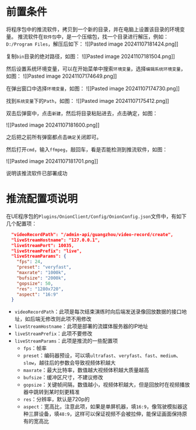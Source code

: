 
# 前置条件

将程序包中的推流软件，拷贝到一个新的目录，并在电脑上设置该目录的环境变量。
推流软件在`软件包`中，是一个压缩包，找一个目录进行解压，例如：`D:/Program Files`，解压后如下：
![[Pasted image 20241107181424.png]]

复制`bin`目录的绝对路径，如图：
![[Pasted image 20241107181504.png]]

然后设置系统环境变量，可以在开始菜单中搜索`环境变量`，选择`编辑系统环境变量`，如图：
![[Pasted image 20241107174649.png]]

在弹出窗口中选择`环境变量`，如图：
![[Pasted image 20241107174730.png]]

找到`系统变量`下的`Path`，如图：
![[Pasted image 20241107175412.png]]

双击后弹窗中，点击`新建`，然后将目录粘贴进去，点击确定，如图：

![[Pasted image 20241107181600.png]]

之后把之前所有弹窗都点击`确定`关闭即可。

然后打开`cmd`，输入`ffmpeg`，敲回车，看是否能检测到推流软件，如图：

![[Pasted image 20241107181701.png]]

说明该推流软件已部署成功

# 推流配置项说明

在UE程序包的`Plugins/OnionClient/Config/OnionConfig.json`文件中，有如下几个配置项：

```json
  "videoRecordPath": "/admin-api/guangzhou/video-record/create",
  "liveStreamHostname": "127.0.0.1",
  "liveStreamPort": 10035,
  "liveStreamPrefix": "live",
  "liveStreamParams": {
    "fps": 24,
    "preset": "veryfast",
    "maxrate": "1000k",
    "bufsize": "2000k",
    "gopsize": 50,
    "res": "1280x720",
    "aspect": "16:9"
  }
```

- `videoRecordPath`：此项是每次结束演练时向后端发送录像回放数据的接口地址，如后端无修改则此项不用修改
- `liveStreamHostname`：此项是部署的流媒体服务器的IP地址
- `liveStreamPrefix`：此项不要修改
- `liveStreamParams`：此项是推流的一些配置项
  - `fps`：帧率
  - `preset`：编码器预设，可以填`ultrafast`、`veryfast`、`fast`、`medium`、`slow`，越往后的参数会导致视频体积越大
  - `maxrate`：最大比特率，数值越大视频体积越大质量越高
  - `bufsize`：缓冲区尺寸，不建议修改
  - `gopsize`：关键帧间隔，数值越小，视频体积越大，但是回放时在视频播放器中跳转到某时刻更精准
  - `res`：分辨率，默认是720p的
  - `aspect`：宽高比，注意此项，如果是单屏机器，填`16:9`，像驾驶模拟器这种三屏设备，填`48:9`，这样可以保证视频不会被拉伸，能保证画面保持原有的宽高比

